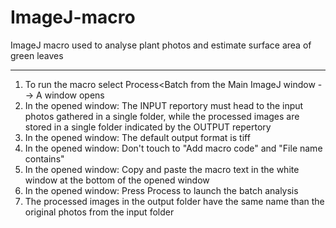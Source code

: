 # ImageJ-macro
ImageJ  macro used to analyse plant photos and estimate surface area of green leaves
_____________________________________________________________________________________
1. To run the macro select Process<Batch from the Main ImageJ window --> A window opens
2. In the opened window: The INPUT reportory must head to the input photos gathered in a single folder, while the processed images are stored in a single folder indicated by the OUTPUT repertory
3. In the opened window: The default output format is tiff
4. In the opened window: Don't touch to "Add macro code" and "File name contains"
5. In the opened window: Copy and paste the macro text in the white window at the bottom of the opened window
6. In the opened window: Press Process to launch the batch analysis 
7. The processed images in the output folder have the same name than the original photos from the input folder
